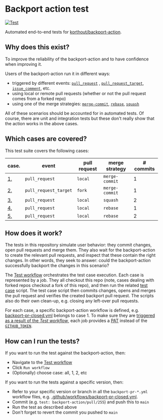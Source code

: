 # Backport action test
[![Test](https://github.com/korthout/backport-action-test/actions/workflows/test.yml/badge.svg)](https://github.com/korthout/backport-action-test/actions/workflows/test.yml)

Automated end-to-end tests for [korthout/backport-action](https://github.com/korthout/backport-action).

## Why does this exist?
To improve the reliability of the backport-action and to have confidence when improving it.

Users of the backport-action run it in different ways:
- triggered by different events: [`pull_request`](https://docs.github.com/en/actions/using-workflows/events-that-trigger-workflows#pull_request) , [`pull_request_target`](https://docs.github.com/en/actions/using-workflows/events-that-trigger-workflows#pull_request_target), [`issue_comment`](https://docs.github.com/en/actions/using-workflows/events-that-trigger-workflows#issue_comment), etc.
- using local or remote pull requests (whether or not the pull request comes from a forked repo)
- using one of the merge strategies: [`merge-commit`](https://docs.github.com/en/pull-requests/collaborating-with-pull-requests/incorporating-changes-from-a-pull-request/about-pull-request-merges), [`rebase`](https://docs.github.com/en/pull-requests/collaborating-with-pull-requests/incorporating-changes-from-a-pull-request/about-pull-request-merges#rebase-and-merge-your-pull-request-commits), [`squash`](https://docs.github.com/en/pull-requests/collaborating-with-pull-requests/incorporating-changes-from-a-pull-request/about-pull-request-merges#squash-and-merge-your-pull-request-commits)

All of these scenarios should be accounted for in automated tests.
Of course, there are unit and integration tests but these don't really show that the action works in the above cases.

## Which cases are covered?
This test suite covers the following cases:

| case.               | event                 | pull request | merge strategy  | # commits |
| ------------------- | --------------------- | ------------ | --------------- | --------- |
| [1.](test/case1.sh) | `pull_request`        | `local`      | `merge-commit`  | 1         |
| [2.](test/case2.sh) | `pull_request_target` | `fork`       | `merge-commit`  | 1         |
| [3.](test/case3.sh) | `pull_request`        | `local`      | `squash`        | 2         |
| [4.](test/case4.sh) | `pull_request`        | `local`      | `rebase`        | 1         |
| [5.](test/case5.sh) | `pull_request`        | `local`      | `rebase`        | 2         |

## How does it work?
The tests in this repository simulate user behavior: they commit changes, open pull requests and merge them.
They also wait for the backport-action to create the relevant pull requests, and inspect that these contain the right changes.
In other words, they seek to answer: could the backport-action successfully backport the changes in this scenario?

The [Test workflow](.github/workflows/test.yml) orchestrates the test case execution.
Each case is represented by a job.
They all checkout this repo (note, cases dealing with forked repos checkout a fork of this repo),
and then run the related [test case](test/) script.
The test case script then commits changes, opens and merges the pull request and verifies the created backport pull request.
The scripts also do their own clean-up, e.g. closing any left-over pull requests.

For each case, a specific backport-action workflow is defined,
e.g. [backport-pr-closed.yml](.github/workflows/backport-pr-closed.yml) belongs to case 1.
To make sure they are [triggered as a result of the _Test workflow_](https://github.community/t/github-action-trigger-on-release-not-working-if-releases-was-created-by-automation/16559), each job provides a 
[PAT](https://docs.github.com/en/authentication/keeping-your-account-and-data-secure/creating-a-personal-access-token)
instead of the [`GITHUB_TOKEN`](https://docs.github.com/en/actions/security-guides/automatic-token-authentication#about-the-github_token-secret).

## How can I run the tests?
If you want to run the test against the backport-action, then:
- Navigate to the [Test workflow](https://github.com/korthout/backport-action-test/actions/workflows/test.yml)
- Click `Run workflow`
- (Optionally) choose case: all, 1, 2, etc

If you want to run the tests against a specific version, then:
- Refer to your specific version or branch in all the `backport-pr-*.yml` workflow files,
  e.g. [.github/workflows/backport-pr-closed.yml](https://github.com/korthout/backport-action-test/blob/ebf96ba361706772b427f0cd137ecf6aa162b701/.github/workflows/backport-pr-closed.yml#L20).
- Commit (e.g. `test: backport-action/pull/255`) and push this to `main`
- Run the test as described above
- Don't forget to revert the commit you pushed to `main`
